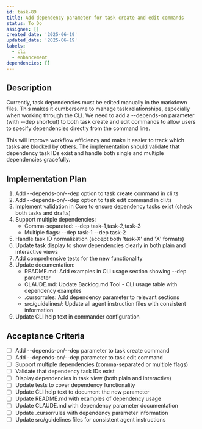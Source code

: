 ```yaml
---
id: task-89
title: Add dependency parameter for task create and edit commands
status: To Do
assignee: []
created_date: '2025-06-19'
updated_date: '2025-06-19'
labels:
  - cli
  - enhancement
dependencies: []
---
```


## Description

Currently, task dependencies must be edited manually in the markdown files. This makes it cumbersome to manage task relationships, especially when working through the CLI. We need to add a --depends-on parameter (with --dep shortcut) to both task create and edit commands to allow users to specify dependencies directly from the command line.

This will improve workflow efficiency and make it easier to track which tasks are blocked by others. The implementation should validate that dependency task IDs exist and handle both single and multiple dependencies gracefully.

## Implementation Plan

1. Add --depends-on/--dep option to task create command in cli.ts
2. Add --depends-on/--dep option to task edit command in cli.ts
3. Implement validation in Core to ensure dependency tasks exist (check both tasks and drafts)
4. Support multiple dependencies:
   - Comma-separated: --dep task-1,task-2,task-3
   - Multiple flags: --dep task-1 --dep task-2
5. Handle task ID normalization (accept both 'task-X' and 'X' formats)
6. Update task display to show dependencies clearly in both plain and interactive views
7. Add comprehensive tests for the new functionality
8. Update documentation:
   - README.md: Add examples in CLI usage section showing --dep parameter
   - CLAUDE.md: Update Backlog.md Tool - CLI usage table with dependency examples
   - .cursorrules: Add dependency parameter to relevant sections
   - src/guidelines/: Update all agent instruction files with consistent information
9. Update CLI help text in commander configuration
## Acceptance Criteria

- [ ] Add --depends-on/--dep parameter to task create command
- [ ] Add --depends-on/--dep parameter to task edit command
- [ ] Support multiple dependencies (comma-separated or multiple flags)
- [ ] Validate that dependency task IDs exist
- [ ] Display dependencies in task view (both plain and interactive)
- [ ] Update tests to cover dependency functionality
- [ ] Update CLI help text to document the new parameter
- [ ] Update README.md with examples of dependency usage
- [ ] Update CLAUDE.md with dependency parameter documentation
- [ ] Update .cursorrules with dependency parameter information
- [ ] Update src/guidelines files for consistent agent instructions
